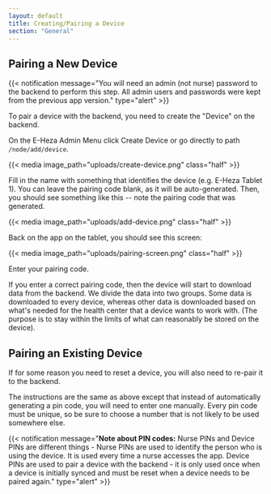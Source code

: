 ```yaml
---
layout: default
title: Creating/Pairing a Device
section: "General"
---
```


## Pairing a New Device

{{< notification message="You will need an admin (not nurse) password to the backend to perform this step. All admin users and passwords were kept from the previous app version." type="alert" >}}

To pair a device with the backend, you need to create the "Device" on the backend.

 On the E-Heza Admin Menu click Create Device or go directly to path `/node/add/device`.

{{< media image_path="uploads/create-device.png" class="half" >}}

Fill in the name with something that identifies the device (e.g. E-Heza Tablet 1). You can leave the pairing code blank, as it will be auto-generated. Then, you should see something like this -- note the pairing code that was generated.

{{< media image_path="uploads/add-device.png" class="half" >}}

Back on the app on the tablet, you should see this screen:

{{< media image_path="uploads/pairing-screen.png" class="half" >}}

Enter your pairing code.

If you enter a correct pairing code, then the device will start to download data from the backend. We divide the data into two groups. Some data is downloaded to every device, whereas other data is downloaded based on what's needed for the health center that a device wants to work with. (The purpose is to stay within the limits of what can reasonably be stored on the device).

## Pairing an Existing Device
If for some reason you need to reset a device, you will also need to re-pair it to the backend.

The instructions are the same as above except that instead of automatically generating a pin code, you will need to enter one manually. Every pin code must be unique, so be sure to choose a number that is not likely to be used somewhere else.

{{< notification message="<b>Note about PIN codes:</b> Nurse PINs and Device PINs are different things - Nurse PINs are used to identify the person who is using the device. It is used every time a nurse accesses the app. Device PINs are used to pair a device with the backend - it is only used once when a device is initially synced and must be reset when a device needs to be paired again." type="alert" >}}
